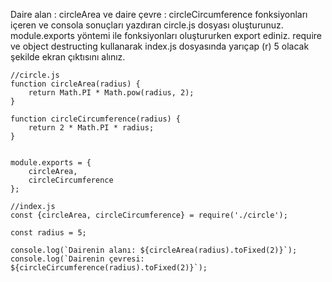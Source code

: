 Daire alan : circleArea ve daire çevre : circleCircumference fonksiyonları içeren ve consola sonuçları yazdıran circle.js dosyası oluşturunuz.
module.exports yöntemi ile fonksiyonları oluştururken export ediniz.
require ve object destructing kullanarak index.js dosyasında yarıçap (r) 5 olacak şekilde ekran çıktısını alınız.
```JS
//circle.js
function circleArea(radius) {
    return Math.PI * Math.pow(radius, 2);
}

function circleCircumference(radius) {
    return 2 * Math.PI * radius;
}


module.exports = {
    circleArea,
    circleCircumference
};
```

```JS
//index.js
const {circleArea, circleCircumference} = require('./circle');

const radius = 5;

console.log(`Dairenin alanı: ${circleArea(radius).toFixed(2)}`);
console.log(`Dairenin çevresi: ${circleCircumference(radius).toFixed(2)}`);
```
